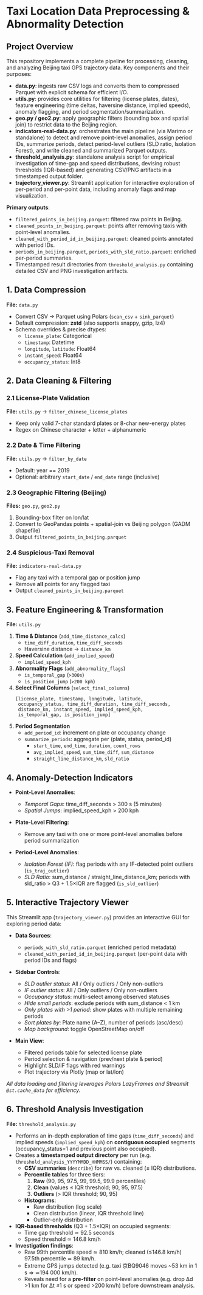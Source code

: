# Taxi Location Data Preprocessing & Abnormality Detection

## Project Overview

This repository implements a complete pipeline for processing, cleaning, and analyzing Beijing taxi GPS trajectory data. Key components and their purposes:
  - **data.py**: ingests raw CSV logs and converts them to compressed Parquet with explicit schema for efficient I/O.
  - **utils.py**: provides core utilities for filtering (license plates, dates), feature engineering (time deltas, haversine distance, implied speeds), anomaly flagging, and period segmentation/summarization.
  - **geo.py / geo2.py**: apply geographic filters (bounding box and spatial join) to restrict data to the Beijing region.
  - **indicators-real-data.py**: orchestrates the main pipeline (via Marimo or standalone) to detect and remove point-level anomalies, assign period IDs, summarize periods, detect period-level outliers (SLD ratio, Isolation Forest), and write cleaned and summarized Parquet outputs.
  - **threshold_analysis.py**: standalone analysis script for empirical investigation of time-gap and speed distributions, devising robust thresholds (IQR-based) and generating CSV/PNG artifacts in a timestamped output folder.
  - **trajectory_viewer.py**: Streamlit application for interactive exploration of per-period and per-point data, including anomaly flags and map visualization.

**Primary outputs**:
  - `filtered_points_in_beijing.parquet`: filtered raw points in Beijing.
  - `cleaned_points_in_beijing.parquet`: points after removing taxis with point-level anomalies.
  - `cleaned_with_period_id_in_beijing.parquet`: cleaned points annotated with period IDs.
  - `periods_in_beijing.parquet`, `periods_with_sld_ratio.parquet`: enriched per-period summaries.
  - Timestamped result directories from `threshold_analysis.py` containing detailed CSV and PNG investigation artifacts.

## 1. Data Compression

 **File:** `data.py`
 - Convert CSV → Parquet using Polars (`scan_csv` + `sink_parquet`)
 - Default compression: **zstd** (also supports snappy, gzip, lz4)
 - Schema overrides & precise dtypes:
   - `license_plate`: Categorical
   - `timestamp`: Datetime
   - `longitude`, `latitude`: Float64
   - `instant_speed`: Float64
   - `occupancy_status`: Int8
 

## 2. Data Cleaning & Filtering

### 2.1 License-Plate Validation

 **File:** `utils.py` → `filter_chinese_license_plates`
 - Keep only valid 7-char standard plates or 8-char new-energy plates
 - Regex on Chinese character + letter + alphanumeric
 

### 2.2 Date & Time Filtering

 **File:** `utils.py` → `filter_by_date`
 - Default: year == 2019
 - Optional: arbitrary `start_date` / `end_date` range (inclusive)
 

### 2.3 Geographic Filtering (Beijing)

 **Files:** `geo.py`, `geo2.py`
 1. Bounding-box filter on lon/lat
 2. Convert to GeoPandas points + spatial-join vs Beijing polygon (GADM shapefile)
 3. Output `filtered_points_in_beijing.parquet`
 

### 2.4 Suspicious-Taxi Removal

 **File:** `indicators-real-data.py`
 - Flag any taxi with a temporal gap or position jump
 - Remove **all** points for any flagged taxi
 - Output `cleaned_points_in_beijing.parquet`
 

## 3. Feature Engineering & Transformation

 **File:** `utils.py`
 1. **Time & Distance** (`add_time_distance_calcs`)
    - `time_diff_duration`, `time_diff_seconds`
    - Haversine distance → `distance_km`
 2. **Speed Calculation** (`add_implied_speed`)
    - `implied_speed_kph`
 3. **Abnormality Flags** (`add_abnormality_flags`)
    - `is_temporal_gap` (`>300s`)
    - `is_position_jump` (`>200 kph`)
 4. **Select Final Columns** (`select_final_columns`)
    ```
    [license_plate, timestamp, longitude, latitude,
     occupancy_status, time_diff_duration, time_diff_seconds,
     distance_km, instant_speed, implied_speed_kph,
     is_temporal_gap, is_position_jump]
    ```
 5. **Period Segmentation**
    - `add_period_id`: increment on plate or occupancy change
    - `summarize_periods`: aggregate per (plate, status, period_id)
      - `start_time`, `end_time`, `duration`, `count_rows`
      - `avg_implied_speed`, `sum_time_diff`, `sum_distance`
      - `straight_line_distance_km`, `sld_ratio`
 

## 4. Anomaly-Detection Indicators

- **Point-Level Anomalies**:
  - *Temporal Gaps*: time_diff_seconds > 300 s (5 minutes)
  - *Spatial Jumps*: implied_speed_kph > 200 kph

- **Plate-Level Filtering**:
  - Remove any taxi with one or more point-level anomalies before period summarization

- **Period-Level Anomalies**:
  - *Isolation Forest (IF)*: flag periods with any IF-detected point outliers (`is_traj_outlier`)
  - *SLD Ratio*: sum_distance / straight_line_distance_km; periods with sld_ratio > Q3 + 1.5×IQR are flagged (`is_sld_outlier`)

## 5. Interactive Trajectory Viewer

This Streamlit app (`trajectory_viewer.py`) provides an interactive GUI for exploring period data:

- **Data Sources**:
  - `periods_with_sld_ratio.parquet` (enriched period metadata)
  - `cleaned_with_period_id_in_beijing.parquet` (per-point data with period IDs and flags)

- **Sidebar Controls**:
  - *SLD outlier status*: All / Only outliers / Only non-outliers
  - *IF outlier status*: All / Only outliers / Only non-outliers
  - *Occupancy status*: multi-select among observed statuses
  - *Hide small periods*: exclude periods with sum_distance < 1 km
  - *Only plates with >1 period*: show plates with multiple remaining periods
  - *Sort plates by*: Plate name (A–Z), number of periods (asc/desc)
  - *Map background*: toggle OpenStreetMap on/off

- **Main View**:
  - Filtered periods table for selected license plate
  - Period selection & navigation (prev/next plate & period)
  - Highlight SLD/IF flags with red warnings
  - Plot trajectory via Plotly (map or lat/lon)

*All data loading and filtering leverages Polars LazyFrames and Streamlit `@st.cache_data` for efficiency.*

## 6. Threshold Analysis Investigation

**File:** `threshold_analysis.py`
- Performs an in-depth exploration of time gaps (`time_diff_seconds`) and implied speeds (`implied_speed_kph`) on **contiguous occupied** segments (occupancy_status=1 and previous point also occupied).
- Creates a **timestamped output directory** per run (e.g. `threshold_analysis_YYYYMMDD_HHMMSS/`) containing:
  - **CSV summaries** (`describe`) for raw vs. cleaned (≤ IQR) distributions.
  - **Percentile tables** for three tiers:
    1. **Raw** (90, 95, 97.5, 99, 99.5, 99.9 percentiles)
    2. **Clean** (values ≤ IQR threshold; 90, 95, 97.5)
    3. **Outliers** (> IQR threshold; 90, 95)
  - **Histograms**:
    - Raw distribution (log scale)
    - Clean distribution (linear, IQR threshold line)
    - Outlier-only distribution
- **IQR-based thresholds** (Q3 + 1.5×IQR) on occupied segments:
  - Time gap threshold ≃ 92.5 seconds
  - Speed threshold ≃ 146.8 km/h
- **Investigation findings**:
  - Raw 99th percentile speed ≃ 810 km/h; cleaned (≤146.8 km/h) 97.5th percentile ≃ 89 km/h.
  - Extreme GPS jumps detected (e.g. taxi 京BQ9046 moves ~53 km in 1 s ⇒ ≃194 000 km/h).
  - Reveals need for a **pre-filter** on point-level anomalies (e.g. drop Δd >1 km for Δt ≤1 s or speed >200 km/h) before downstream analysis.